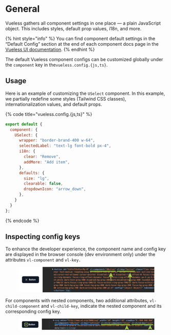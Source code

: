 # General

Vueless gathers all component settings in one place — a plain JavaScript object. This includes styles, default prop values, i18n, and more.

{% hint style="info" %}
You can find component default settings in the “Default Config” section at the end of each component docs page in the [Vueless UI documentation](https://ui.vueless.com/).
{% endhint %}

The default Vueless component configs can be customized globally under the `component` key in the`vueless.config.{js,ts}`.

## Usage

Here is an example of customizing the `USelect` component. In this example, we partially redefine some styles (Tailwind CSS classes), internationalization values, and default props.

{% code title="vueless.config.{js,ts}" %}
```js
export default {
  component: {
    USelect: {
      wrapper: "border-brand-400 w-64",
      selectedLabel: "text-lg font-bold px-4",
      i18n: {
        clear: "Remove",
        addMore: "Add item",
      },
      defaults: {
        size: "lg",
        clearable: false,
        dropdownIcon: "arrow_down",
      },
    }
  }
};
```
{% endcode %}

## Inspecting config keys

To enhance the developer experience, the component name and config key are displayed in the browser console (dev environment only) under the attributes `vl-component` and `vl-key.`

<figure><img src="../.gitbook/assets/image.png" alt=""><figcaption></figcaption></figure>

For components with nested components, two additional attributes, `vl-child-component` and `vl-child-key`, indicate the nested component and its corresponding config key.

<figure><img src="../.gitbook/assets/image (1).png" alt=""><figcaption></figcaption></figure>

